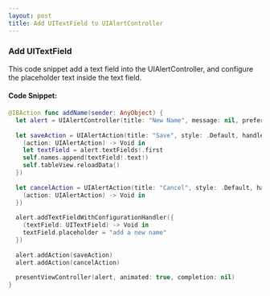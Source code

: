 ```yaml
---
layout: post
title: Add UITextField to UIAlertController
--- 
```


### Add UITextField
This code snippet add a text field into the UIAlertController, and configure the placeholder text inside the text field.

#### Code Snippet:
```swift
@IBAction func addName(sender: AnyObject) {
  let alert = UIAlertController(title: "New Name", message: nil, preferredStyle: .Alert)
        
  let saveAction = UIAlertAction(title: "Save", style: .Default, handler: {
    (action: UIAlertAction) -> Void in
    let textField = alert.textFields!.first
    self.names.append(textField!.text!)
    self.tableView.reloadData()
  })
        
  let cancelAction = UIAlertAction(title: "Cancel", style: .Default, handler: {
    (action: UIAlertAction) -> Void in
  })
        
  alert.addTextFieldWithConfigurationHandler({
    (textField: UITextField) -> Void in
    textField.placeholder = "add a new name"
  })
        
  alert.addAction(saveAction)
  alert.addAction(cancelAction)
        
  presentViewController(alert, animated: true, completion: nil)
}
```
